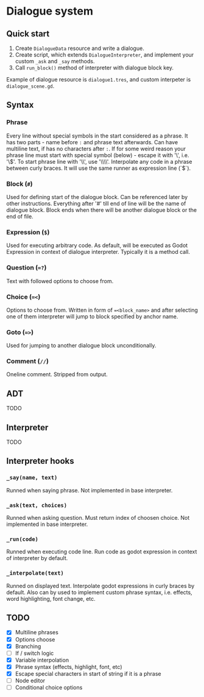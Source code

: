 # Dialogue system

## Quick start
1. Create `DialogueData` resource and write a dialogue.
2. Create script, which extends `DialogueInterpreter`, and implement your custom `_ask` and `_say` methods.
3. Call `run_block()` method of interpreter with dialogue block key.

Example of dialogue resource is `dialogue1.tres`, and custom interpeter is `dialogue_scene.gd`.

## Syntax
### Phrase
Every line without special symbols in the start considered as a phrase.
It has two parts - name before `:` and phrase text afterwards. Can have multiline text, if has no characters after `:`.
If for some weird reason your phrase line must start with special symbol (below) - escape it with '\\', i.e. '\\$'.
To start phrase line with '\\', use '\\\\'.
Interpolate any code in a phrase between curly braces. It will use the same runner as expression line (`$`).

### Block (`#`)
Used for defining start of the dialogue block. Can be referenced later by other instructions.
Everything after '#' till end of line will be the name of dialogue block.
Block ends when there will be another dialogue block or the end of file.

### Expression (`$`)
Used for executing arbitrary code. As default, will be executed as Godot Expression in context of dialogue interpreter.
Typically it is a method call.

### Question (`=?`)
Text with followed options to choose from.

### Choice (`=<`)
Options to choose from. Written in form of `=<block_name>` and after selecting
one of them interpreter will jump to block specified by anchor name.

### Goto (`=>`)
Used for jumping to another dialogue block unconditionally.

### Comment (`//`)
Oneline comment. Stripped from output.

## ADT
TODO

## Interpreter
TODO

## Interpreter hooks
### `_say(name, text)`
Runned when saying phrase. Not implemented in base interpreter.

### `_ask(text, choices)`
Runned when asking question. Must return index of choosen choice. Not implemented in base interpreter.

### `_run(code)`
Runned when executing code line. Run code as godot expression in context of interpreter by default.

### `_interpolate(text)`
Runned on displayed text. Interpolate godot expressions in curly braces by default.
Also can by used to implement custom phrase syntax, i.e. effects, word highlighting, font change, etc.

## TODO
- [x] Multiline phrases
- [x] Options choose
- [x] Branching
- [ ] If / switch logic
- [x] Variable interpolation
- [x] Phrase syntax (effects, highlight, font, etc)
- [x] Escape special characters in start of string if it is a phrase
- [ ] Node editor
- [ ] Conditional choice options
